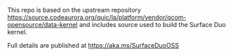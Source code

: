 This repo is based on the upstream repository https://source.codeaurora.org/quic/la/platform/vendor/qcom-opensource/data-kernel
and includes source used to build the Surface Duo kernel. 

Full details are published at https://aka.ms/SurfaceDuoOSS

